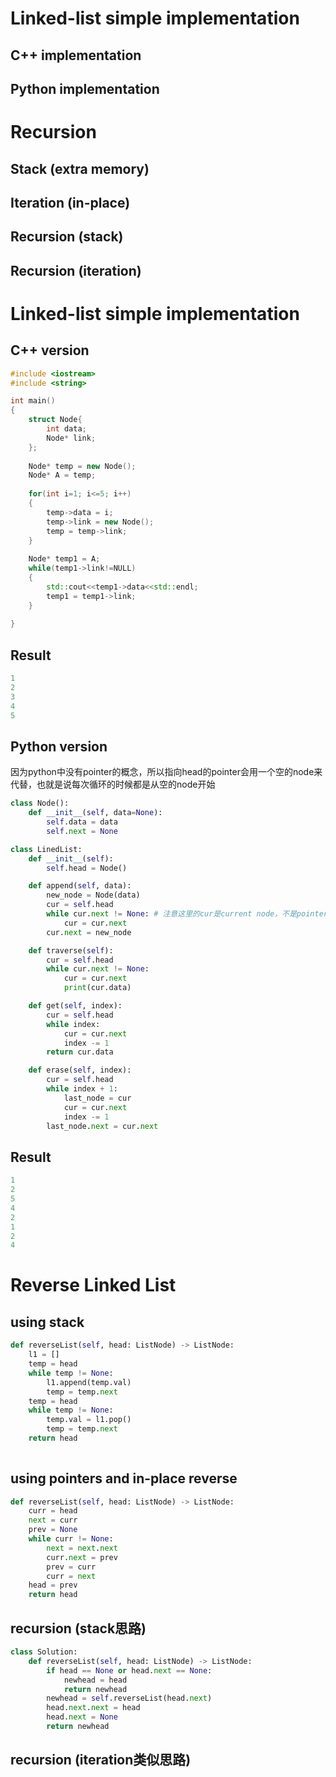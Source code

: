 # Linked-list simple implementation 
## C++ implementation
## Python implementation

# Recursion 
## Stack (extra memory)
## Iteration (in-place)
## Recursion (stack)
## Recursion (iteration)

# Linked-list simple implementation 

## C++ version
```cpp
#include <iostream>
#include <string>

int main()
{
    struct Node{
        int data;
        Node* link;
    }; 
    
    Node* temp = new Node();
    Node* A = temp;
    
    for(int i=1; i<=5; i++)
    {
        temp->data = i;
        temp->link = new Node();
        temp = temp->link;
    }
    
    Node* temp1 = A;
    while(temp1->link!=NULL)
    {
        std::cout<<temp1->data<<std::endl;
        temp1 = temp1->link;
    }
    
}
```

## Result
```cpp
1
2
3
4
5
```

## Python version
因为python中没有pointer的概念，所以指向head的pointer会用一个空的node来代替，也就是说每次循环的时候都是从空的node开始

```py
class Node():
    def __init__(self, data=None):
        self.data = data
        self.next = None

class LinedList:
    def __init__(self):
        self.head = Node()

    def append(self, data):
        new_node = Node(data)
        cur = self.head 
        while cur.next != None: # 注意这里的cur是current node，不是pointer，和C++不同，所以一定要判断成cur.next是否为空，而不是cur本身
            cur = cur.next
        cur.next = new_node

    def traverse(self):
        cur = self.head
        while cur.next != None:
            cur = cur.next
            print(cur.data)

    def get(self, index):
        cur = self.head
        while index:
            cur = cur.next
            index -= 1
        return cur.data

    def erase(self, index):
        cur = self.head
        while index + 1:
            last_node = cur
            cur = cur.next
            index -= 1
        last_node.next = cur.next
```
## Result
```py
1
2
5
4
2
1
2
4
```
# Reverse Linked List
## using stack
```py
def reverseList(self, head: ListNode) -> ListNode:
    l1 = []
    temp = head
    while temp != None:
        l1.append(temp.val)
        temp = temp.next
    temp = head
    while temp != None:
        temp.val = l1.pop()
        temp = temp.next
    return head
        
```

## using pointers and in-place reverse
```py
def reverseList(self, head: ListNode) -> ListNode:
    curr = head
    next = curr
    prev = None
    while curr != None:
        next = next.next
        curr.next = prev
        prev = curr
        curr = next
    head = prev
    return head
```

## recursion (stack思路)
```py
class Solution:
    def reverseList(self, head: ListNode) -> ListNode:
        if head == None or head.next == None:
            newhead = head
            return newhead
        newhead = self.reverseList(head.next)
        head.next.next = head
        head.next = None
        return newhead
```

## recursion (iteration类似思路)
```py

```
        
